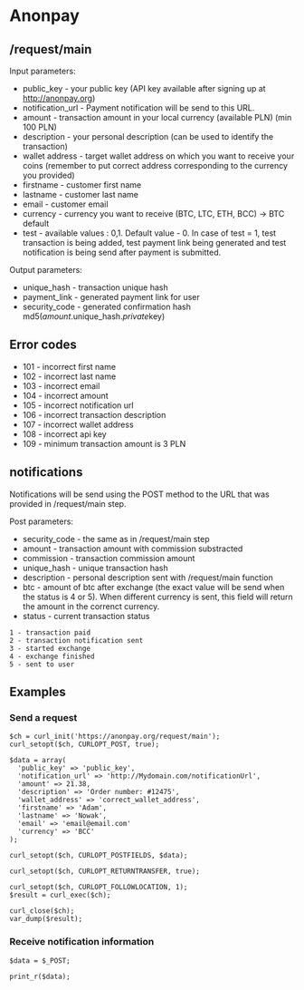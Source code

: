 # Anonpay


## /request/main

Input parameters:


* public_key - your public key (API key available after signing up at http://anonpay.org)
* notification_url - Payment notification will be send to this URL.
* amount - transaction amount in your local currency (available PLN) (min 100 PLN)
* description - your personal description (can be used to identify the transaction)
* wallet address - target wallet address on which you want to receive your coins (remember to put correct address corresponding to the currency you provided)
* firstname - customer first name
* lastname - customer last name
* email - customer email
* currency - currency you want to receive (BTC, LTC, ETH, BCC) -> BTC default
* test - available values : 0,1. Default value - 0. In case of test = 1, test transaction is being added, test payment link being generated and test notification is being send after payment is submitted.

Output parameters:

* unique_hash - transaction unique hash
* payment_link - generated payment link for user
* security_code - generated confirmation hash md5($amount.$unique_hash.$private$key)

## Error codes
* 101 - incorrect first name
* 102 - incorrect last name
* 103 - incorrect email
* 104 - incorrect amount
* 105 - incorrect notification url
* 106 - incorrect transaction description
* 107 - incorrect wallet address
* 108 - incorrect api key
* 109 - minimum transaction amount is 3 PLN

## notifications

Notifications will be send using the POST method to the URL that was provided in /request/main step.

Post parameters: 
* security_code - the same as in /request/main step
* amount - transaction amount with commission substracted
* commission - transaction commission amount
* unique_hash - unique transaction hash
* description - personal description sent with /request/main function
* btc - amount of btc after exchange (the exact value will be send when the status is 4 or 5). When different currency is sent, this field will return the amount in the correnct currency.
* status - current transaction status

```
1 - transaction paid
2 - transaction notification sent
3 - started exchange
4 - exchange finished
5 - sent to user
```

## Examples

### Send a request

```
$ch = curl_init('https://anonpay.org/request/main');
curl_setopt($ch, CURLOPT_POST, true);

$data = array(
  'public_key' => 'public_key',
  'notification_url' => 'http://Mydomain.com/notificationUrl',
  'amount' => 21.38,
  'description' => 'Order number: #12475',
  'wallet_address' => 'correct_wallet_address',
  'firstname' => 'Adam',
  'lastname' => 'Nowak',
  'email' => 'email@email.com'
  'currency' => 'BCC'
);

curl_setopt($ch, CURLOPT_POSTFIELDS, $data);

curl_setopt($ch, CURLOPT_RETURNTRANSFER, true);

curl_setopt($ch, CURLOPT_FOLLOWLOCATION, 1);
$result = curl_exec($ch);

curl_close($ch);
var_dump($result);
```

### Receive notification information


```
$data = $_POST;

print_r($data);

```
